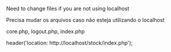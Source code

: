 Need to change files if you are not using localhost

Precisa mudar os arquivos caso não esteja utilizando o localhost

core.php, logout.php, index.php

header('location: http://localhost/stock/index.php');	
